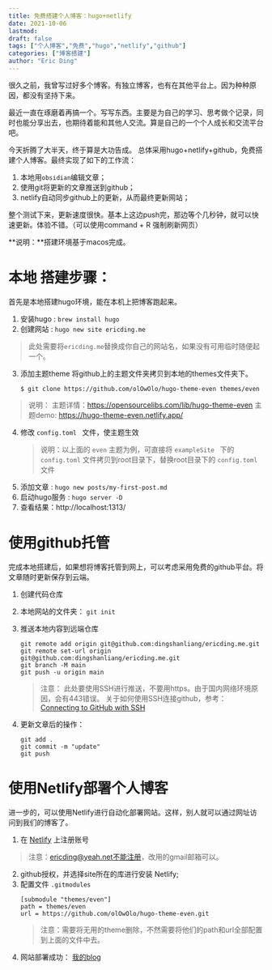 ```yaml
---
title: 免费搭建个人博客：hugo+netlify
date: 2021-10-06 
lastmod: 
draft: false
tags: ["个人博客","免费","hugo","netlify","github"]
categories: ["博客搭建"]
author: "Eric Ding"
---
```

很久之前，我曾写过好多个博客。有独立博客，也有在其他平台上。因为种种原因，都没有坚持下来。

最近一直在琢磨着再搞一个。写写东西。主要是为自己的学习、思考做个记录，同时也能分享出去，也期待着能和其他人交流。算是自己的一个个人成长和交流平台吧。

今天折腾了大半天，终于算是大功告成。
总体采用hugo+netlify+github，免费搭建个人博客。最终实现了如下的工作流：
1. 本地用`obsidian`编辑文章；
2. 使用git将更新的文章推送到github；
3. netlify自动同步github上的更新，从而最终更新网站；

整个测试下来，更新速度很快。基本上这边push完，那边等个几秒钟，就可以快速更新。体验不错。（可以使用command + R 强制刷新网页）

**说明：**搭建环境基于macos完成。

# 本地 搭建步骤：
首先是本地搭建hugo环境，能在本机上把博客跑起来。
1. 安装hugo : `brew install hugo`
2. 创建网站 : `hugo new site ericding.me`
> 此处需要将`ericding.me`替换成你自己的网站名，如果没有可用临时随便起一个。
3.  添加主题theme
将github上的主题文件夹拷贝到本地的themes文件夹下。
	``` shell
	$ git clone https://github.com/olOwOlo/hugo-theme-even themes/even
	```
> 说明：
> 主题详情：https://opensourcelibs.com/lib/hugo-theme-even 
> 主题demo: https://hugo-theme-even.netlify.app/

4.  修改 `config.toml ` 文件，使主题生效
	> 说明：以上面的 `even` 主题为例，可直接将 `exampleSite ` 下的 `config.toml` 文件拷贝到root目录下，替换root目录下的 `config.toml` 文件
5. 添加文章 : `hugo new posts/my-first-post.md`
6. 启动hugo服务 : `hugo server -D`
7. 查看结果：http://localhost:1313/
# 使用github托管
完成本地搭建后，如果想将博客托管到网上，可以考虑采用免费的github平台。将文章随时更新保存到云端。
1. 创建代码仓库
2. 本地网站的文件夹： `git init`
3. 推送本地内容到远端仓库
	  ``` shell
	  git remote add origin git@github.com:dingshanliang/ericding.me.git
	  git remote set-url origin git@github.com:dingshanliang/ericding.me.git
	  git branch -M main
	  git push -u origin main
	  ```
	  >  注意：
	  >  此处要使用SSH进行推送，不要用https。由于国内网络环境原因，会有443错误。
	  > 关于如何使用SSH连接github，参考： [Connecting to GitHub with SSH](https://docs.github.com/en/authentication/connecting-to-github-with-ssh)

4. 更新文章后的操作：
	  ``` shell
	  git add .
	  git commit -m "update"
	  git push
	  ```
# 使用Netlify部署个人博客
进一步的，可以使用Netlify进行自动化部署网站。这样，别人就可以通过网址访问到我们的博客了。
1. 在 [Netlify](https://www.netlify.com/) 上注册账号
> 注意：ericding@yeah.net不能注册，改用的gmail邮箱可以。

2. github授权，并选择site所在的库进行安装 Netlify;
3. 配置文件 `.gitmodules `
	```
	[submodule "themes/even"]
	path = themes/even
	url = https://github.com/olOwOlo/hugo-theme-even.git

	```
	> 注意：需要将无用的theme删除，不然需要将他们的path和url全部配置到上面的文件中去。
1. 网站部署成功： [我的blog](https://infallible-kepler-6f0889.netlify.app/)
